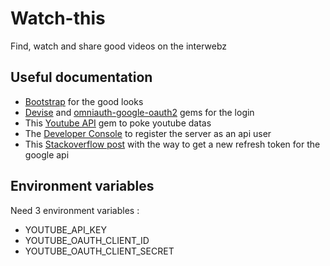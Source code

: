 # Watch-this
Find, watch and share good videos on the interwebz

## Useful documentation
* [Bootstrap](https://github.com/twbs/bootstrap-rubygem) for the good looks
* [Devise](https://github.com/plataformatec/devise) and [omniauth-google-oauth2](https://github.com/zquestz/omniauth-google-oauth2) gems for the login
* This [Youtube API](https://github.com/Fullscreen/yt) gem to poke youtube datas
* The [Developer Console](https://console.developers.google.com) to register the server as an api user
* This [Stackoverflow post](https://stackoverflow.com/questions/10827920/not-receiving-google-oauth-refresh-token) with the way to get a new refresh token for the google api

## Environment variables
Need 3 environment variables :

* YOUTUBE_API_KEY
* YOUTUBE_OAUTH_CLIENT_ID
* YOUTUBE_OAUTH_CLIENT_SECRET
